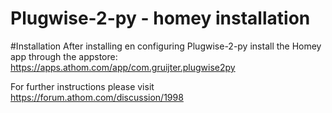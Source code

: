 Plugwise-2-py - homey installation
==================================

#Installation
After installing en configuring Plugwise-2-py install the Homey app through
the appstore: https://apps.athom.com/app/com.gruijter.plugwise2py

For further instructions please visit https://forum.athom.com/discussion/1998
